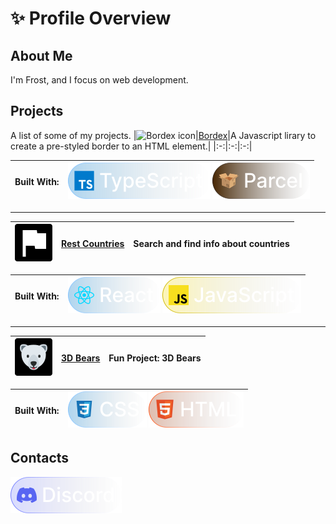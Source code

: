 # ✨ Profile Overview

## About Me

I'm Frost, and I focus on web development.

## Projects
A list of some of my projects.
|![Bordex icon](https://i.imgur.com/yHKlCrh.png)|[Bordex](https://github.com/Bear-Frost/bordex)|A Javascript lirary to create a pre-styled border to an HTML element.|
|:-:|:-:|:-:|

|**Built With:**|![Typescript icon](./assets/icons/typescript_logo.svg) ![Parcel icon](./assets/icons/parcel_logo.svg)|
|:-:|:-:|
---
|![Flag icon](./assets/icons/rest_countries_logo.svg)|[Rest Countries](https://github.com/Bear-Frost/Rest-Countries-With-Color-Theme-Switcher)|Search and find info about countries|
|:-:|:-:|:-:|

|**Built With:**|![React icon](./assets/icons/react_logo.svg) ![Javascript icon](./assets/icons/javascript_logo.svg)|
|:-:|:-:|
---
|![Bear icon](./assets/icons/bears_logo.svg)|[3D Bears](https://github.com/Bear-Frost/3D-Bears)|Fun Project: 3D Bears|
|:-:|:-:|:-:|

|**Built With:**|![CSS icon](./assets/icons/css_logo.svg) ![HTML icon](./assets/icons/html_logo.svg)|
|:-:|:-:|

## Contacts
[![Discord](./assets/icons/discord_logo.svg)](https://discordapp.com/users/763635514158350356)
